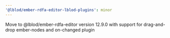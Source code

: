 ```yaml
---
'@lblod/ember-rdfa-editor-lblod-plugins': minor
---
```


Move to @lblod/ember-rdfa-editor version 12.9.0 with support for drag-and-drop ember-nodes and on-changed plugin
